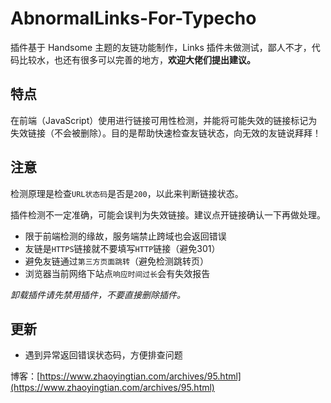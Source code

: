 # AbnormalLinks-For-Typecho

插件基于 Handsome 主题的友链功能制作，Links 插件未做测试，鄙人不才，代码比较水，也还有很多可以完善的地方，**欢迎大佬们提出建议。**

## 特点

在前端（JavaScript）使用进行链接可用性检测，并能将可能失效的链接标记为失效链接（不会被删除）。目的是帮助快速检查友链状态，向无效的友链说拜拜！

## 注意

检测原理是检查`URL状态码`是否是`200`，以此来判断链接状态。

插件检测不一定准确，可能会误判为失效链接。建议点开链接确认一下再做处理。

* 限于前端检测的缘故，服务端禁止跨域也会返回错误
* 友链是`HTTPS`链接就不要填写`HTTP`链接（避免301）
* 避免友链通过`第三方页面跳转`（避免检测跳转页）
* 浏览器当前网络下站点`响应时间过长`会有失效报告

*卸载插件请先禁用插件，不要直接删除插件。*

## 更新

* 遇到异常返回错误状态码，方便排查问题

博客：[https://www.zhaoyingtian.com/archives/95.html](https://www.zhaoyingtian.com/archives/95.html)
